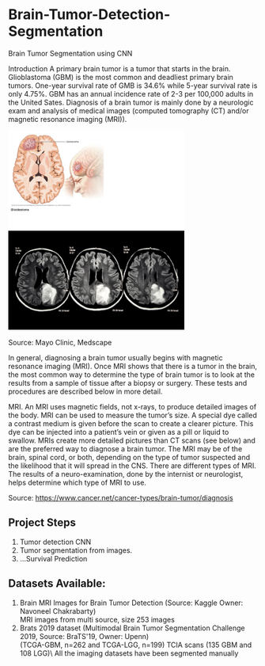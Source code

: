 # Brain-Tumor-Detection-Segmentation
Brain Tumor Segmentation using CNN

Introduction
A primary brain tumor is a tumor that starts in the brain. Glioblastoma (GBM) is the most common and deadliest primary brain tumors. One-year survival rate of GMB is 34.6% while 5-year survival rate is only 4.75%. GBM has an annual incidence rate of 2-3 per 100,000 adults in the United Sates. Diagnosis of a brain tumor is mainly done by a neurologic exam and analysis of medical images (computed tomography (CT) and/or magnetic resonance imaging (MRI)). 

<img src="images/GBM.jpg" height="200"> <img src="images/GBM2.jpg" height="200">

Source: Mayo Clinic, Medscape

In general, diagnosing a brain tumor usually begins with magnetic resonance imaging (MRI). Once MRI shows that there is a tumor in the brain, the most common way to determine the type of brain tumor is to look at the results from a sample of tissue after a biopsy or surgery. These tests and procedures are described below in more detail.

MRI. An MRI uses magnetic fields, not x-rays, to produce detailed images of the body. MRI can be used to measure the tumor’s size. A special dye called a contrast medium is given before the scan to create a clearer picture. This dye can be injected into a patient’s vein or given as a pill or liquid to swallow. MRIs create more detailed pictures than CT scans (see below) and are the preferred way to diagnose a brain tumor. The MRI may be of the brain, spinal cord, or both, depending on the type of tumor suspected and the likelihood that it will spread in the CNS. There are different types of MRI. The results of a neuro-examination, done by the internist or neurologist, helps determine which type of MRI to use.

Source: https://www.cancer.net/cancer-types/brain-tumor/diagnosis

## Project Steps

1. Tumor detection CNN
2. Tumor segmentation from images.
3. ...Survival Prediction

## Datasets Available: 
1. Brain MRI Images for Brain Tumor Detection (Source: Kaggle Owner: Navoneel Chakrabarty)\
   MRI images from multi source, size 253 images
2. Brats 2019 dataset (Multimodal Brain Tumor Segmentation Challenge 2019, Source: BraTS'19, Owner: Upenn)\
   (TCGA-GBM, n=262 and TCGA-LGG, n=199) TCIA scans (135 GBM and 108 LGG)\ 
   All the imaging datasets have been segmented manually


